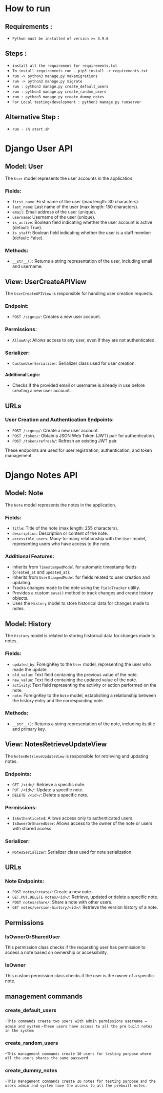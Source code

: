 # How to run
## Requirements : 
- `Python must be installed of version >= 3.9.6`

## Steps : 
- `install all the requirement for requirements.txt`
- `To install requirements run - pip3 install -r requirements.txt`
- `run -> python3 manage.py makemigrations`
- `run -> python3 manage.py migrate`
- `run : python3 manage.py create_default_users`
- `run : python3 manage.py create_random_users`
- `run : python3 manage.py create_dummy_notes`
- `For Local testing/development : python3 manage.py runserver`

## Alternative Step : 
- `run - sh start.sh`

# Django User API

## Model: User

The `User` model represents the user accounts in the application.

### Fields:

- `first_name`: First name of the user (max length: 30 characters).
- `last_name`: Last name of the user (max length: 150 characters).
- `email`: Email address of the user (unique).
- `username`: Username of the user (unique).
- `is_active`: Boolean field indicating whether the user account is active (default: True).
- `is_staff`: Boolean field indicating whether the user is a staff member (default: False).

### Methods:

- `__str__()`: Returns a string representation of the user, including email and username.

## View: UserCreateAPIView

The `UserCreateAPIView` is responsible for handling user creation requests.

### Endpoint:

- `POST /signup/`: Creates a new user account.

### Permissions:

- `AllowAny`: Allows access to any user, even if they are not authenticated.

### Serializer:

- `CustomUserSerializer`: Serializer class used for user creation.

#### Additional Logic:

- Checks if the provided email or username is already in use before creating a new user account.

## URLs

### User Creation and Authentication Endpoints:

- `POST /signup/`: Create a new user account.
- `POST /token/`: Obtain a JSON Web Token (JWT) pair for authentication.
- `POST /token/refresh/`: Refresh an existing JWT pair.

These endpoints are used for user registration, authentication, and token management.

# Django Notes API

## Model: Note

The `Note` model represents the notes in the application.

### Fields:

- `title`: Title of the note (max length: 255 characters).
- `description`: Description or content of the note.
- `accessible_users`: Many-to-many relationship with the `User` model, representing users who have access to the note.

### Additional Features:

- Inherits from `TimestampedModel` for automatic timestamp fields (`created_at` and `updated_at`).
- Inherits from `UserStampedModel` for fields related to user creation and updating.
- Tracks changes made to the note using the `FieldTracker` utility.
- Provides a custom `save()` method to track changes and create history objects.
- Uses the `History` model to store historical data for changes made to notes.

## Model: History

The `History` model is related to storing historical data for changes made to notes.

### Fields:

- `updated_by`: ForeignKey to the `User` model, representing the user who made the update.
- `old_value`: Text field containing the previous value of the note.
- `new_value`: Text field containing the updated value of the note.
- `activity`: Text field representing the activity or action performed on the note.
- `note`: ForeignKey to the `Note` model, establishing a relationship between the history entry and the corresponding note.


### Methods:

- `__str__()`: Returns a string representation of the note, including its title and primary key.

## View: NotesRetrieveUpdateView

The `NotesRetrieveUpdateView` is responsible for retrieving and updating notes.

### Endpoints:

- `GET /<id>/`: Retrieve a specific note.
- `PUT /<id>/`: Update a specific note.
- `DELETE /<id>/`: Delete a specific note.

### Permissions:

- `IsAuthenticated`: Allows access only to authenticated users.
- `IsOwnerOrSharedUser`: Allows access to the owner of the note or users with shared access.

### Serializer:

- `NotesSerializer`: Serializer class used for note serialization.

## URLs

### Note Endpoints:

- `POST notes/create/`: Create a new note.
- `GET,PUT,DELETE notes/<id>/`: Retrieve, updated or delete a specific note.
- `POST notes/share/`: Share a note with other users.
- `GET notes/version-history/<id>/`: Retrieve the version history of a note.

## Permissions

### IsOwnerOrSharedUser

This permission class checks if the requesting user has permission to access a note based on ownership or accessibility.

### IsOwner

This custom permission class checks if the user is the owner of a specific note.

## management commands

### create_default_users
-`This commands create two users with admin permissions username = admin and system`
-`These users have access to all the pre built notes in the system`

### create_random_users
-`This management commands create 10 users for testing purpose where all the users shares the same password`

### create_dummy_notes
-`This management commands create 10 notes for testing purpose and the users admin and system have the access to all the prebuilt notes.`